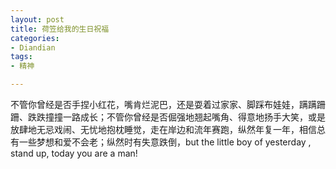```yaml
---
layout: post
title: 荷笠给我的生日祝福
categories:
- Diandian
tags:
- 精神

---
```

不管你曾经是否手捏小红花，嘴肯烂泥巴，还是耍着过家家、脚踩布娃娃，蹒蹒跚跚、跌跌撞撞一路成长；不管你曾经是否倔强地翘起嘴角、得意地扬手大笑，或是放肆地无忌戏闹、无忧地抱枕睡觉，走在岸边和流年赛跑，纵然年复一年，相信总有一些梦想和爱不会老；纵然时有失意跌倒，but the little boy of yesterday , stand up, today you are a man!